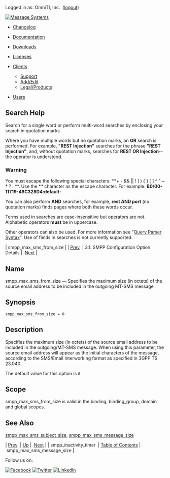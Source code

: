 Logged in as: OmniTI, Inc.  ([logout](https://support.messagesystems.com/logout.php))

[![Message Systems](https://support.messagesystems.com/images/ms-white205.png)](https://support.messagesystems.com/start.php) 

*   [Changelog](https://support.messagesystems.com/start.php?show=changelog)
*   [Documentation](https://support.messagesystems.com/docs/)
*   [Downloads](https://support.messagesystems.com/start.php)

*   [Licenses](https://support.messagesystems.com/license_summary.php)
*   <a href="">Clients</a>
    *   [Support](https://support.messagesystems.com/cs.php)
    *   [Add/Edit](https://support.messagesystems.com/edit_client.php)
    *   [Legal/Products](https://support.messagesystems.com/edit_products.php)
*   [Users](https://support.messagesystems.com/edit_customer.php)

## Search Help

Search for a single word or perform multi-word searches by enclosing your search in quotation marks.

Where you have multiple words but no quotation marks, an **OR** search is performed. For example, **"REST Injection"** searches for the phrase **"REST Injection"**, and, without quotation marks, searches for **REST OR Injection**--the operator is understood.

### Warning

You must escape the following special characters: **+ - && || ! ( ) { } [ ] ^ " ~ * ? : \**. Use the **\** character as the escape character. For example: **B0/00-11719-46C328D4\:default\:**

You can also perform **AND** searches, for example, **rest AND port** (no quotation marks) finds pages where both these words occur.

Terms used in searches are case-insensitive but operators are not. Alphabetic operators **must** be in uppercase.

Other operators can also be used. For more information see "[Query Parser Syntax](https://lucene.apache.org/core/old_versioned_docs/versions/3_0_0/queryparsersyntax.html)". Use of fields in searches is not currently supported.

| smpp_max_sms_from_size |
| [Prev](mobility.conf.smpp_inactivity_timer.php)  | 3.1. SMPP Configuration Option Details |  [Next](mobility.conf.smpp_max_sms_message_size.php) |

<a name="mobility.conf.smpp_max_sms_from_size"></a>
## Name

smpp_max_sms_from_size — Specifies the maximum size (in octets) of the source email address to be included in the outgoing MT-SMS message

## Synopsis

`smpp_max_sms_from_size = 0`

<a name="idp1800864"></a>
## Description

Specifies the maximum size (in octets) of the source email address to be included in the outgoing/MT-SMS message. When using this parameter, the source email address will appear as the initial characters of the message, according to the SMS/Email Interworking format as specified in 3GPP TS 23.040.

The default value for this option is `0`.

<a name="idp1803920"></a>
## Scope

smpp_max_sms_from_size is valid in the binding, binding_group, domain and global scopes.

<a name="idp1805808"></a>
## See Also

[smpp_max_sms_subject_size](mobility.conf.smpp_max_sms_subject_size.php "smpp_max_sms_subject_size"), [smpp_max_sms_message_size](mobility.conf.smpp_max_sms_message_size.php "smpp_max_sms_message_size")

| [Prev](mobility.conf.smpp_inactivity_timer.php)  | [Up](mobility.smpp.options.php#mobility.conf) |  [Next](mobility.conf.smpp_max_sms_message_size.php) |
| smpp_inactivity_timer  | [Table of Contents](index.php) |  smpp_max_sms_message_size |

Follow us on:

[![Facebook](https://support.messagesystems.com/images/icon-facebook.png)](http://www.facebook.com/messagesystems) [![Twitter](https://support.messagesystems.com/images/icon-twitter.png)](http://twitter.com/#!/MessageSystems) [![LinkedIn](https://support.messagesystems.com/images/icon-linkedin.png)](http://www.linkedin.com/company/message-systems)